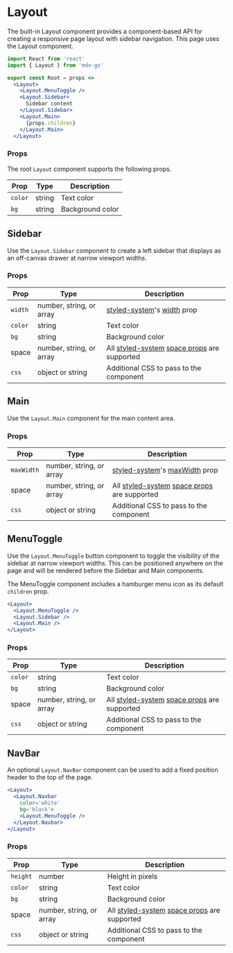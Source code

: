 
# Layout

The built-in Layout component provides a component-based API for creating a responsive page layout with sidebar navigation.
This page uses the Layout component.

```jsx
import React from 'react'
import { Layout } from 'mdx-go'

export const Root = props =>
  <Layout>
    <Layout.MenuToggle />
    <Layout.Sidebar>
      Sidebar content
    </Layout.Sidebar>
    <Layout.Main>
      {props.children}
    </Layout.Main>
  </Layout>
```

### Props

The root `Layout` component supports the following props.

Prop | Type | Description
---|---|---
`color` | string | Text color
`bg` | string | Background color


## Sidebar

Use the `Layout.Sidebar` component to create a left sidebar that displays as an off-canvas drawer at narrow viewport widths.

### Props

Prop | Type | Description
---|---|---
`width` | number, string, or array | [styled-system][]'s [width][] prop
`color` | string | Text color
`bg` | string | Background color
space | number, string, or array | All [styled-system][] [space props][] are supported
`css` | object or string | Additional CSS to pass to the component

## Main

Use the `Layout.Main` component for the main content area.

### Props

Prop | Type | Description
---|---|---
`maxWidth` | number, string, or array | [styled-system][]'s [maxWidth][layout] prop
space | number, string, or array | All [styled-system][] [space props][] are supported
`css` | object or string | Additional CSS to pass to the component


## MenuToggle

Use the `Layout.MenuToggle` button component to toggle the visibility of the sidebar at narrow viewport widths.
This can be positioned anywhere on the page and will be rendered before the Sidebar and Main components.

The MenuToggle component includes a hamburger menu icon as its default `children` prop.

```jsx
<Layout>
  <Layout.MenuToggle />
  <Layout.Sidebar />
  <Layout.Main />
</Layout>
```

### Props

Prop | Type | Description
---|---|---
`color` | string | Text color
`bg` | string | Background color
space | number, string, or array | All [styled-system][] [space props][] are supported
`css` | object or string | Additional CSS to pass to the component

## NavBar

An optional `Layout.NavBar` component can be used to add a fixed position header to the top of the page.

```jsx
<Layout>
  <Layout.Navbar
    color='white'
    bg='black'>
    <Layout.MenuToggle />
  </Layout.Navbar>
</Layout>
```

### Props

Prop | Type | Description
---|---|---
`height` | number | Height in pixels
`color` | string | Text color
`bg` | string | Background color
space | number, string, or array | All [styled-system][] [space props][] are supported
`css` | object or string | Additional CSS to pass to the component

[styled-system]: https://github.com/jxnblk/styled-system
[space props]: https://jxnblk.com/styled-system/api#space
[width]: https://jxnblk.com/styled-system/api#width
[layout]: https://jxnblk.com/styled-system/api#layout
